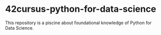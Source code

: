 # 42cursus-python-for-data-science
This repository is a piscine about foundational knowledge of Python for Data Science.
